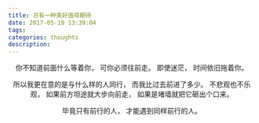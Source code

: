 ```yaml
---
title: 总有一种美好值得期待
date: 2017-05-10 13:39:04
tags:
categories: thoughts
description: 
---
```


<center>
你不知道前面什么等着你，
可你必须往前走。
即使迷茫，
时间依旧拖着你。

所以我更在意的是与什么样的人同行，
而我比过去前进了多少。
不悲观也不乐观，
如果前方坦途就大步向前走，
如果是堵墙就把它砸出个口来。

毕竟只有前行的人，
才能遇到同样前行的人。
</center>
